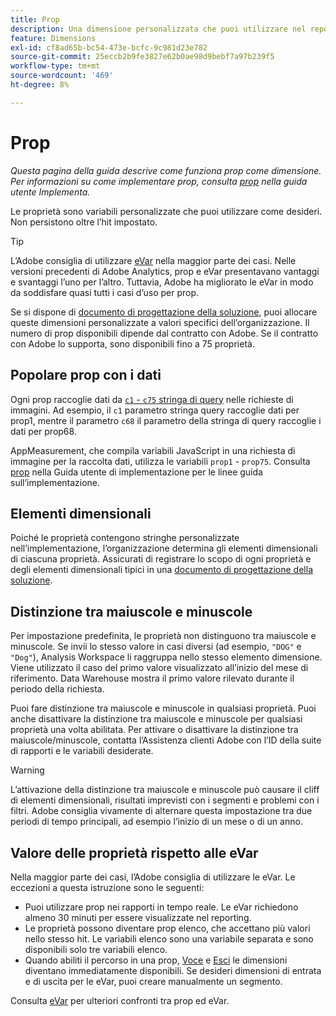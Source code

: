 ```yaml
---
title: Prop
description: Una dimensione personalizzata che puoi utilizzare nel reporting.
feature: Dimensions
exl-id: cf8ad65b-bc54-473e-bcfc-9c981d23e782
source-git-commit: 25eccb2b9fe3827e62b0ae98d9bebf7a97b239f5
workflow-type: tm+mt
source-wordcount: '469'
ht-degree: 8%

---
```


# Prop

*Questa pagina della guida descrive come funziona prop come dimensione. Per informazioni su come implementare prop, consulta [prop](/help/implement/vars/page-vars/prop.md) nella guida utente Implementa.*

Le proprietà sono variabili personalizzate che puoi utilizzare come desideri. Non persistono oltre l’hit impostato.

>[!TIP]
>
>L’Adobe consiglia di utilizzare [eVar](evar.md) nella maggior parte dei casi. Nelle versioni precedenti di Adobe Analytics, prop e eVar presentavano vantaggi e svantaggi l’uno per l’altro. Tuttavia, Adobe ha migliorato le eVar in modo da soddisfare quasi tutti i casi d’uso per prop.

Se si dispone di [documento di progettazione della soluzione](/help/implement/prepare/solution-design.md), puoi allocare queste dimensioni personalizzate a valori specifici dell’organizzazione. Il numero di prop disponibili dipende dal contratto con Adobe. Se il contratto con Adobe lo supporta, sono disponibili fino a 75 proprietà.

## Popolare prop con i dati

Ogni prop raccoglie dati da [`c1` - `c75` stringa di query](/help/implement/validate/query-parameters.md) nelle richieste di immagini. Ad esempio, il `c1` parametro stringa query raccoglie dati per prop1, mentre il parametro `c68` il parametro della stringa di query raccoglie i dati per prop68.

AppMeasurement, che compila variabili JavaScript in una richiesta di immagine per la raccolta dati, utilizza le variabili `prop1` - `prop75`. Consulta [prop](/help/implement/vars/page-vars/prop.md) nella Guida utente di implementazione per le linee guida sull’implementazione.

## Elementi dimensionali

Poiché le proprietà contengono stringhe personalizzate nell’implementazione, l’organizzazione determina gli elementi dimensionali di ciascuna proprietà. Assicurati di registrare lo scopo di ogni proprietà e degli elementi dimensionali tipici in una [documento di progettazione della soluzione](/help/implement/prepare/solution-design.md).

## Distinzione tra maiuscole e minuscole

Per impostazione predefinita, le proprietà non distinguono tra maiuscole e minuscole. Se invii lo stesso valore in casi diversi (ad esempio, `"DOG"` e `"Dog"`), Analysis Workspace li raggruppa nello stesso elemento dimensione. Viene utilizzato il caso del primo valore visualizzato all’inizio del mese di riferimento. Data Warehouse mostra il primo valore rilevato durante il periodo della richiesta.

Puoi fare distinzione tra maiuscole e minuscole in qualsiasi proprietà. Puoi anche disattivare la distinzione tra maiuscole e minuscole per qualsiasi proprietà una volta abilitata. Per attivare o disattivare la distinzione tra maiuscole/minuscole, contatta l’Assistenza clienti Adobe con l’ID della suite di rapporti e le variabili desiderate.

>[!WARNING]
>
>L’attivazione della distinzione tra maiuscole e minuscole può causare il cliff di elementi dimensionali, risultati imprevisti con i segmenti e problemi con i filtri. Adobe consiglia vivamente di alternare questa impostazione tra due periodi di tempo principali, ad esempio l’inizio di un mese o di un anno.

## Valore delle proprietà rispetto alle eVar

Nella maggior parte dei casi, l’Adobe consiglia di utilizzare le eVar. Le eccezioni a questa istruzione sono le seguenti:

* Puoi utilizzare prop nei rapporti in tempo reale. Le eVar richiedono almeno 30 minuti per essere visualizzate nel reporting.
* Le proprietà possono diventare prop elenco, che accettano più valori nello stesso hit. Le variabili elenco sono una variabile separata e sono disponibili solo tre variabili elenco.
* Quando abiliti il percorso in una prop, [Voce](entry-dimensions.md) e [Esci](exit-dimensions.md) le dimensioni diventano immediatamente disponibili. Se desideri dimensioni di entrata e di uscita per le eVar, puoi creare manualmente un segmento.

Consulta [eVar](evar.md) per ulteriori confronti tra prop ed eVar.
